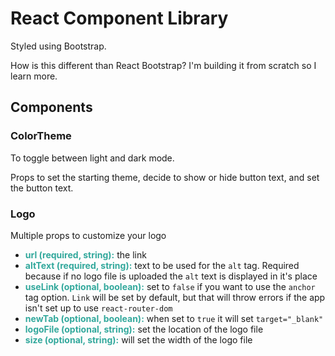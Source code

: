 # React Component Library

Styled using Bootstrap.

How is this different than React Bootstrap? I'm building it from scratch so I learn more.

## Components

### ColorTheme

To toggle between light and dark mode.

Props to set the starting theme, decide to show or hide button text, and set the button text.


### Logo

Multiple props to customize your logo
- <span style="color: #32A89C">**url (required, string):**</span> the link
- <span style="color: #32A89C">**altText (required, string):**</span> text to be used for the `alt` tag. Required because if no logo file is uploaded the `alt` text is displayed in it's place
- <span style="color: #32A89C">**useLink (optional, boolean):**</span> set to `false` if you want to use the `anchor` tag option. `Link` will be set by default, but that will throw errors if the app isn't set up to use `react-router-dom`
- <span style="color: #32A89C">**newTab (optional, boolean):**</span> when set to `true` it will set `target="_blank"`
- <span style="color: #32A89C">**logoFile (optional, string):**</span> set the location of the logo file
- <span style="color: #32A89C">**size (optional, string):**</span> will set the width of the logo file